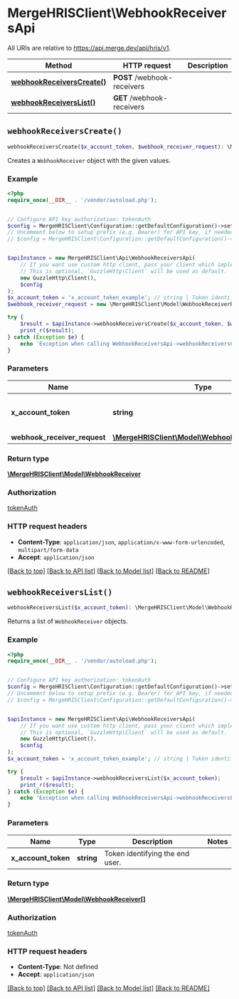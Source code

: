 # MergeHRISClient\WebhookReceiversApi

All URIs are relative to https://api.merge.dev/api/hris/v1.

Method | HTTP request | Description
------------- | ------------- | -------------
[**webhookReceiversCreate()**](WebhookReceiversApi.md#webhookReceiversCreate) | **POST** /webhook-receivers | 
[**webhookReceiversList()**](WebhookReceiversApi.md#webhookReceiversList) | **GET** /webhook-receivers | 


## `webhookReceiversCreate()`

```php
webhookReceiversCreate($x_account_token, $webhook_receiver_request): \MergeHRISClient\Model\WebhookReceiver
```



Creates a `WebhookReceiver` object with the given values.

### Example

```php
<?php
require_once(__DIR__ . '/vendor/autoload.php');


// Configure API key authorization: tokenAuth
$config = MergeHRISClient\Configuration::getDefaultConfiguration()->setApiKey('Authorization', 'YOUR_API_KEY');
// Uncomment below to setup prefix (e.g. Bearer) for API key, if needed
// $config = MergeHRISClient\Configuration::getDefaultConfiguration()->setApiKeyPrefix('Authorization', 'Bearer');


$apiInstance = new MergeHRISClient\Api\WebhookReceiversApi(
    // If you want use custom http client, pass your client which implements `GuzzleHttp\ClientInterface`.
    // This is optional, `GuzzleHttp\Client` will be used as default.
    new GuzzleHttp\Client(),
    $config
);
$x_account_token = 'x_account_token_example'; // string | Token identifying the end user.
$webhook_receiver_request = new \MergeHRISClient\Model\WebhookReceiverRequest(); // \MergeHRISClient\Model\WebhookReceiverRequest

try {
    $result = $apiInstance->webhookReceiversCreate($x_account_token, $webhook_receiver_request);
    print_r($result);
} catch (Exception $e) {
    echo 'Exception when calling WebhookReceiversApi->webhookReceiversCreate: ', $e->getMessage(), PHP_EOL;
}
```

### Parameters

Name | Type | Description  | Notes
------------- | ------------- | ------------- | -------------
 **x_account_token** | **string**| Token identifying the end user. |
 **webhook_receiver_request** | [**\MergeHRISClient\Model\WebhookReceiverRequest**](../Model/WebhookReceiverRequest.md)|  |

### Return type

[**\MergeHRISClient\Model\WebhookReceiver**](../Model/WebhookReceiver.md)

### Authorization

[tokenAuth](../../README.md#tokenAuth)

### HTTP request headers

- **Content-Type**: `application/json`, `application/x-www-form-urlencoded`, `multipart/form-data`
- **Accept**: `application/json`

[[Back to top]](#) [[Back to API list]](../../README.md#endpoints)
[[Back to Model list]](../../README.md#models)
[[Back to README]](../../README.md)

## `webhookReceiversList()`

```php
webhookReceiversList($x_account_token): \MergeHRISClient\Model\WebhookReceiver[]
```



Returns a list of `WebhookReceiver` objects.

### Example

```php
<?php
require_once(__DIR__ . '/vendor/autoload.php');


// Configure API key authorization: tokenAuth
$config = MergeHRISClient\Configuration::getDefaultConfiguration()->setApiKey('Authorization', 'YOUR_API_KEY');
// Uncomment below to setup prefix (e.g. Bearer) for API key, if needed
// $config = MergeHRISClient\Configuration::getDefaultConfiguration()->setApiKeyPrefix('Authorization', 'Bearer');


$apiInstance = new MergeHRISClient\Api\WebhookReceiversApi(
    // If you want use custom http client, pass your client which implements `GuzzleHttp\ClientInterface`.
    // This is optional, `GuzzleHttp\Client` will be used as default.
    new GuzzleHttp\Client(),
    $config
);
$x_account_token = 'x_account_token_example'; // string | Token identifying the end user.

try {
    $result = $apiInstance->webhookReceiversList($x_account_token);
    print_r($result);
} catch (Exception $e) {
    echo 'Exception when calling WebhookReceiversApi->webhookReceiversList: ', $e->getMessage(), PHP_EOL;
}
```

### Parameters

Name | Type | Description  | Notes
------------- | ------------- | ------------- | -------------
 **x_account_token** | **string**| Token identifying the end user. |

### Return type

[**\MergeHRISClient\Model\WebhookReceiver[]**](../Model/WebhookReceiver.md)

### Authorization

[tokenAuth](../../README.md#tokenAuth)

### HTTP request headers

- **Content-Type**: Not defined
- **Accept**: `application/json`

[[Back to top]](#) [[Back to API list]](../../README.md#endpoints)
[[Back to Model list]](../../README.md#models)
[[Back to README]](../../README.md)
